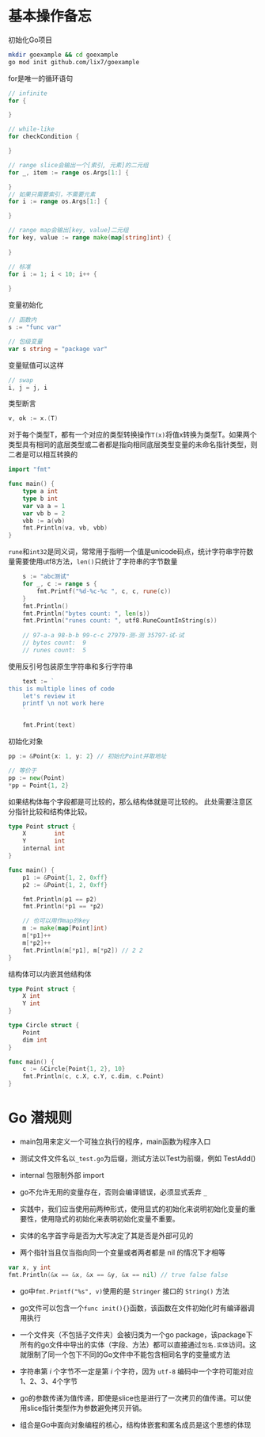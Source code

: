 # 基本操作备忘

初始化Go项目

```bash
mkdir goexample && cd goexample
go mod init github.com/lix7/goexample 
```

for是唯一的循环语句

```go
// infinite
for {

}

// while-like
for checkCondition {

}

// range slice会输出一个[索引, 元素]的二元组
for _, item := range os.Args[1:] {

}
// 如果只需要索引，不需要元素
for i := range os.Args[1:] {

}

// range map会输出[key, value]二元组
for key, value := range make(map[string]int) {
    
}

// 标准
for i := 1; i < 10; i++ {
    
}

```

变量初始化

```go
// 函数内
s := "func var"

// 包级变量
var s string = "package var"
```

变量赋值可以这样

```go
// swap
i, j = j, i
```

类型断言

```go
v, ok := x.(T)
```

对于每个类型T，都有一个对应的类型转换操作`T(x)`将值x转换为类型T。如果两个类型具有相同的底层类型或二者都是指向相同底层类型变量的未命名指针类型，则二者是可以相互转换的

```go
import "fmt"

func main() {
	type a int
	type b int
	var va a = 1
	var vb b = 2
	vbb := a(vb)
	fmt.Println(va, vb, vbb)
}
```

`rune`和`int32`是同义词，常常用于指明一个值是unicode码点，统计字符串字符数量需要使用utf8方法，`len()`只统计了字符串的字节数量

```go
	s := "abc测试"
	for _, c := range s {
		fmt.Printf("%d-%c-%c ", c, c, rune(c))
	}
	fmt.Println()
	fmt.Println("bytes count: ", len(s))
	fmt.Println("runes count: ", utf8.RuneCountInString(s))
    
    // 97-a-a 98-b-b 99-c-c 27979-测-测 35797-试-试 
    // bytes count:  9
    // runes count:  5
```

使用反引号包装原生字符串和多行字符串

```go
	text := `
this is multiple lines of code
	let's review it
	printf \n not work here
	`

	fmt.Print(text)
```

初始化对象

```go
pp := &Point{x: 1, y: 2} // 初始化Point并取地址

// 等价于
pp := new(Point)
*pp = Point{1, 2}
```

如果结构体每个字段都是可比较的，那么结构体就是可比较的。
此处需要注意区分指针比较和结构体比较。

```go
type Point struct {
	X        int
	Y        int
	internal int
}

func main() {
	p1 := &Point{1, 2, 0xff}
	p2 := &Point{1, 2, 0xff}

	fmt.Println(p1 == p2)
	fmt.Println(*p1 == *p2)

	// 也可以用作map的key
	m := make(map[Point]int)
	m[*p1]++
	m[*p2]++
	fmt.Println(m[*p1], m[*p2])	// 2 2
}
```

结构体可以内嵌其他结构体

```go
type Point struct {
	X int
	Y int
}

type Circle struct {
	Point
	dim int
}

func main() {
	c := &Circle{Point{1, 2}, 10}
	fmt.Println(c, c.X, c.Y, c.dim, c.Point)
}
```

# Go 潜规则

- main包用来定义一个可独立执行的程序，main函数为程序入口

- 测试文件文件名以`_test.go`为后缀，测试方法以Test为前缀，例如 TestAdd()

- internal 包限制外部 import

- go不允许无用的变量存在，否则会编译错误，必须显式丢弃 `_`

- 实践中，我们应当使用前两种形式，使用显式的初始化来说明初始化变量的重要性，使用隐式的初始化来表明初始化变量不重要。

- 实体的名字首字母是否为大写决定了其是否是外部可见的

- 两个指针当且仅当指向同一个变量或者两者都是 nil 的情况下才相等

```go
var x, y int
fmt.Println(&x == &x, &x == &y, &x == nil) // true false false
```

- go中`fmt.Printf("%s", v)`使用的是 `Stringer` 接口的 `String()` 方法

- go文件可以包含一个`func init(){}`函数，该函数在文件初始化时有编译器调用执行

- 一个文件夹（不包括子文件夹）会被归类为一个go package，该package下所有的go文件中导出的实体（字段、方法）都可以直接通过`包名.实体`访问。这就限制了同一个包下不同的Go文件中不能包含相同名字的变量或方法

- 字符串第 $i$ 个字节不一定是第 $i$ 个字符，因为 `utf-8` 编码中一个字符可能对应1、2、3、4个字节

- go的参数传递为值传递，即使是slice也是进行了一次拷贝的值传递。可以使用slice指针类型作为参数避免拷贝开销。

- 组合是Go中面向对象编程的核心，结构体嵌套和匿名成员是这个思想的体现